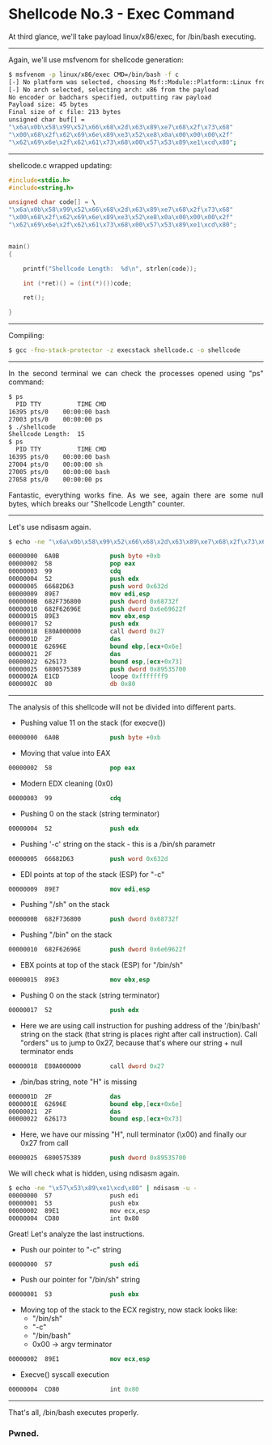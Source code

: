 # Shellcode No.3 - Exec Command

<p style="text-align: justify;">At third glance, we'll take payload linux/x86/exec, for /bin/bash executing.</p>

------------------------------------------------------------------------------------------------------------------------
<p style="text-align: justify;">Again, we'll use msfvenom for shellcode generation:</p>

```sh
$ msfvenom -p linux/x86/exec CMD=/bin/bash -f c
[-] No platform was selected, choosing Msf::Module::Platform::Linux from the payload
[-] No arch selected, selecting arch: x86 from the payload
No encoder or badchars specified, outputting raw payload
Payload size: 45 bytes
Final size of c file: 213 bytes
unsigned char buf[] =
"\x6a\x0b\x58\x99\x52\x66\x68\x2d\x63\x89\xe7\x68\x2f\x73\x68"
"\x00\x68\x2f\x62\x69\x6e\x89\xe3\x52\xe8\x0a\x00\x00\x00\x2f"
"\x62\x69\x6e\x2f\x62\x61\x73\x68\x00\x57\x53\x89\xe1\xcd\x80";
```
------------------------------------------------------------------------------------------------------------------------
shellcode.c wrapped updating:
```c
#include<stdio.h>
#include<string.h>

unsigned char code[] = \
"\x6a\x0b\x58\x99\x52\x66\x68\x2d\x63\x89\xe7\x68\x2f\x73\x68"
"\x00\x68\x2f\x62\x69\x6e\x89\xe3\x52\xe8\x0a\x00\x00\x00\x2f"
"\x62\x69\x6e\x2f\x62\x61\x73\x68\x00\x57\x53\x89\xe1\xcd\x80";


main()
{

	printf("Shellcode Length:  %d\n", strlen(code));

	int (*ret)() = (int(*)())code;

	ret();

}
```
------------------------------------------------------------------------------------------------------------------------
Compiling:
```sh
$ gcc -fno-stack-protector -z execstack shellcode.c -o shellcode
```
------------------------------------------------------------------------------------------------------------------------
<p style="text-align: justify;">In the second terminal we can check the processes opened using "ps" command:</p>

```sh
$ ps
  PID TTY          TIME CMD
16395 pts/0    00:00:00 bash
27003 pts/0    00:00:00 ps
$ ./shellcode 
Shellcode Length:  15
$ ps
  PID TTY          TIME CMD
16395 pts/0    00:00:00 bash
27004 pts/0    00:00:00 sh
27005 pts/0    00:00:00 bash
27058 pts/0    00:00:00 ps
```

<p style="text-align: justify;">Fantastic, everything works fine. As we see, again there are some null bytes, which breaks our "Shellcode Length" counter.</p>

------------------------------------------------------------------------------------------------------------------------
Let's use ndisasm again.
```sh
$ echo -ne "\x6a\x0b\x58\x99\x52\x66\x68\x2d\x63\x89\xe7\x68\x2f\x73\x68\x00\x68\x2f\x62\x69\x6e\x89\xe3\x52\xe8\x0a\x00\x00\x00\x2f\x62\x69\x6e\x2f\x62\x61\x73\x68\x00\x57\x53\x89\xe1\xcd\x80" | ndisasm -u -
```
```nasm
00000000  6A0B              push byte +0xb
00000002  58                pop eax
00000003  99                cdq
00000004  52                push edx
00000005  66682D63          push word 0x632d
00000009  89E7              mov edi,esp
0000000B  682F736800        push dword 0x68732f
00000010  682F62696E        push dword 0x6e69622f
00000015  89E3              mov ebx,esp
00000017  52                push edx
00000018  E80A000000        call dword 0x27
0000001D  2F                das
0000001E  62696E            bound ebp,[ecx+0x6e]
00000021  2F                das
00000022  626173            bound esp,[ecx+0x73]
00000025  6800575389        push dword 0x89535700
0000002A  E1CD              loope 0xfffffff9
0000002C  80                db 0x80
```
------------------------------------------------------------------------------------------------------------------------

<p style="text-align: justify;">The analysis of this shellcode will not be divided into different parts. </p>

- Pushing value 11 on the stack (for execve())
```nasm
00000000  6A0B              push byte +0xb
```
- Moving that value into EAX
```nasm
00000002  58                pop eax
```
- Modern EDX cleaning (0x0)
```nasm
00000003  99                cdq
```
- Pushing 0 on the stack (string terminator)
```nasm
00000004  52                push edx
```
- Pushing '-c' string on the stack - this is a /bin/sh parametr
```nasm
00000005  66682D63          push word 0x632d
```
- EDI points at top of the stack (ESP) for "-c"
```nasm
00000009  89E7              mov edi,esp
```
- Pushing "/sh" on the stack
```nasm
0000000B  682F736800        push dword 0x68732f
```
- Pushing "/bin" on the stack
```nasm
00000010  682F62696E        push dword 0x6e69622f
```
- EBX points at top of the stack (ESP) for "/bin/sh"
```nasm
00000015  89E3              mov ebx,esp
```
- Pushing 0 on the stack (string terminator)
```nasm
00000017  52                push edx
```
- Here we are using call instruction for pushing address of the '/bin/bash' string on the stack (that string is places right after call instruction). Call "orders" us to jump to 0x27, because that's where our string + null terminator ends
```nasm
00000018  E80A000000        call dword 0x27
```
- /bin/bas string, note "H" is missing
```nasm
0000001D  2F                das
0000001E  62696E            bound ebp,[ecx+0x6e]
00000021  2F                das
00000022  626173            bound esp,[ecx+0x73]
```
- Here, we have our missing "H", null terminator (\x00) and finally our 0x27 from call
```nasm
00000025  6800575389        push dword 0x89535700
```
We will check what is hidden, using ndisasm again. 
```sh
$ echo -ne "\x57\x53\x89\xe1\xcd\x80" | ndisasm -u -
00000000  57                push edi
00000001  53                push ebx
00000002  89E1              mov ecx,esp
00000004  CD80              int 0x80
```
Great! Let's analyze the last instructions.
- Push our pointer to "-c" string
```nasm
00000000  57                push edi
```
- Push our pointer for "/bin/sh" string
```nasm
00000001  53                push ebx
```
- Moving top of the stack to the ECX registry, now stack looks like: 
	- "/bin/sh"
	- "-c"
	- "/bin/bash"
	- 0x00 -> argv terminator
```nasm
00000002  89E1              mov ecx,esp
```
- Execve() syscall execution
```nasm
00000004  CD80              int 0x80
```
------------------------------------------------------------------------------------------------------------------------

That's all, /bin/bash executes properly.

### Pwned. ###
